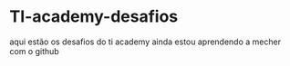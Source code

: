 # TI-academy-desafios
aqui estão os desafios do ti academy
ainda estou aprendendo a mecher com o github
